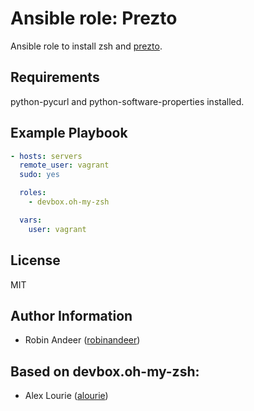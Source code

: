 # Ansible role: Prezto

Ansible role to install zsh and [prezto][prezto].

## Requirements
python-pycurl and python-software-properties installed.

## Example Playbook

```yaml
- hosts: servers
  remote_user: vagrant
  sudo: yes

  roles:
    - devbox.oh-my-zsh

  vars:
    user: vagrant
```

## License
MIT

## Author Information
* Robin Andeer ([robinandeer][robinandeer])

## Based on devbox.oh-my-zsh:
* Alex Lourie ([alourie][alourie])


[alourie]: https://github.com/alourie
[prezto]: https://github.com/sorin-ionescu/prezto
[robinandeer]: https://github.com/robinandeer
